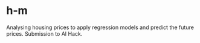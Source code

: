 # h-m
Analysing housing prices to apply regression models and predict the future prices. Submission to AI Hack. 
